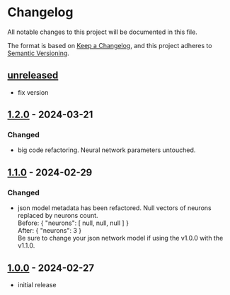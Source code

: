 # Changelog

All notable changes to this project will be documented in this file.

The format is based on [Keep a Changelog],
and this project adheres to [Semantic Versioning].

## [unreleased]

- fix version

## [1.2.0] - 2024-03-21

### Changed

- big code refactoring. Neural network parameters untouched.

## [1.1.0] - 2024-02-29

### Changed

- json model metadata has been refactored. Null vectors of neurons replaced by neurons count.  
  Before: { "neurons": [ null, null, null ] }  
  After: { "neurons": 3 }  
  Be sure to change your json network model if using the v1.0.0 with the v1.1.0.

## [1.0.0] - 2024-02-27

- initial release

<!-- Links -->

[keep a changelog]: https://keepachangelog.com/en/1.0.0/
[semantic versioning]: https://semver.org/spec/v2.0.0.html

<!-- Versions -->

[unreleased]: https://github.com/obewan/SMLP/compare/v1.2.0...HEAD
[1.2.0]: https://github.com/obewan/SMLP/compare/v1.1.0..v1.2.0
[1.1.0]: https://github.com/obewan/SMLP/compare/v1.0.0..v1.1.0
[1.0.0]: https://github.com/obewan/SMLP/releases/tag/v1.0.0
